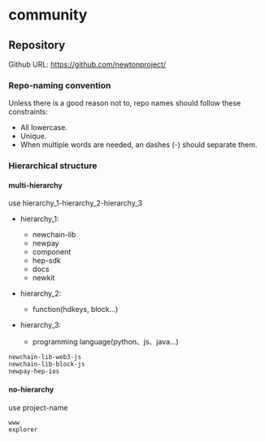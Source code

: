 # community

## Repository

Github URL: https://github.com/newtonproject/

### Repo-naming convention

Unless there is a good reason not to, repo names should follow these constraints:

- All lowercase.
- Unique. 
- When multiple words are needed, an dashes (-)  should separate them.

### Hierarchical structure

#### multi-hierarchy

use hierarchy_1-hierarchy_2-hierarchy_3

- hierarchy_1:
    - newchain-lib
    - newpay
    - component
    - hep-sdk
    - docs
    - newkit

- hierarchy_2:
    - function(hdkeys, block...)

- hierarchy_3:
    - programming language(python、js、java...)
```
newchain-lib-web3-js
newchain-lib-block-js
newpay-hep-ios
```

#### no-hierarchy
use project-name
```
www
explorer
```
